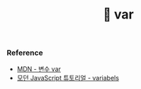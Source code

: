 # <div align="center">📍 var</div>

<br>

### Reference

- [MDN - 변수 var](https://developer.mozilla.org/ko/docs/Web/JavaScript/Reference/Statements/var)
- [모던 JavaScript 튜토리얼 - variabels](https://ko.javascript.info/variables)

<br>
<br>
